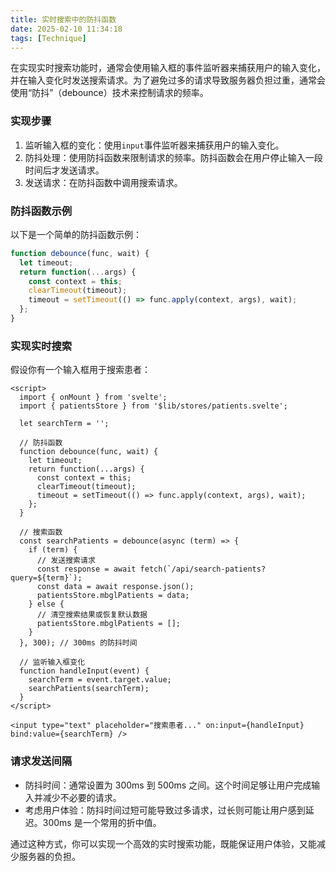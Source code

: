 ```yaml
---
title: 实时搜索中的防抖函数
date: 2025-02-10 11:34:18
tags: [Technique]
---
```


在实现实时搜索功能时，通常会使用输入框的事件监听器来捕获用户的输入变化，并在输入变化时发送搜索请求。为了避免过多的请求导致服务器负担过重，通常会使用“防抖”（debounce）技术来控制请求的频率。

### 实现步骤

1. 监听输入框的变化：使用`input`事件监听器来捕获用户的输入变化。
2. 防抖处理：使用防抖函数来限制请求的频率。防抖函数会在用户停止输入一段时间后才发送请求。
3. 发送请求：在防抖函数中调用搜索请求。

### 防抖函数示例

以下是一个简单的防抖函数示例：

```javascript
function debounce(func, wait) {
  let timeout;
  return function(...args) {
    const context = this;
    clearTimeout(timeout);
    timeout = setTimeout(() => func.apply(context, args), wait);
  };
}
```

### 实现实时搜索

假设你有一个输入框用于搜索患者：

```svelte
<script>
  import { onMount } from 'svelte';
  import { patientsStore } from '$lib/stores/patients.svelte';

  let searchTerm = '';

  // 防抖函数
  function debounce(func, wait) {
    let timeout;
    return function(...args) {
      const context = this;
      clearTimeout(timeout);
      timeout = setTimeout(() => func.apply(context, args), wait);
    };
  }

  // 搜索函数
  const searchPatients = debounce(async (term) => {
    if (term) {
      // 发送搜索请求
      const response = await fetch(`/api/search-patients?query=${term}`);
      const data = await response.json();
      patientsStore.mbglPatients = data;
    } else {
      // 清空搜索结果或恢复默认数据
      patientsStore.mbglPatients = [];
    }
  }, 300); // 300ms 的防抖时间

  // 监听输入框变化
  function handleInput(event) {
    searchTerm = event.target.value;
    searchPatients(searchTerm);
  }
</script>

<input type="text" placeholder="搜索患者..." on:input={handleInput} bind:value={searchTerm} />
```

### 请求发送间隔

- 防抖时间：通常设置为 300ms 到 500ms 之间。这个时间足够让用户完成输入并减少不必要的请求。
- 考虑用户体验：防抖时间过短可能导致过多请求，过长则可能让用户感到延迟。300ms 是一个常用的折中值。

通过这种方式，你可以实现一个高效的实时搜索功能，既能保证用户体验，又能减少服务器的负担。
